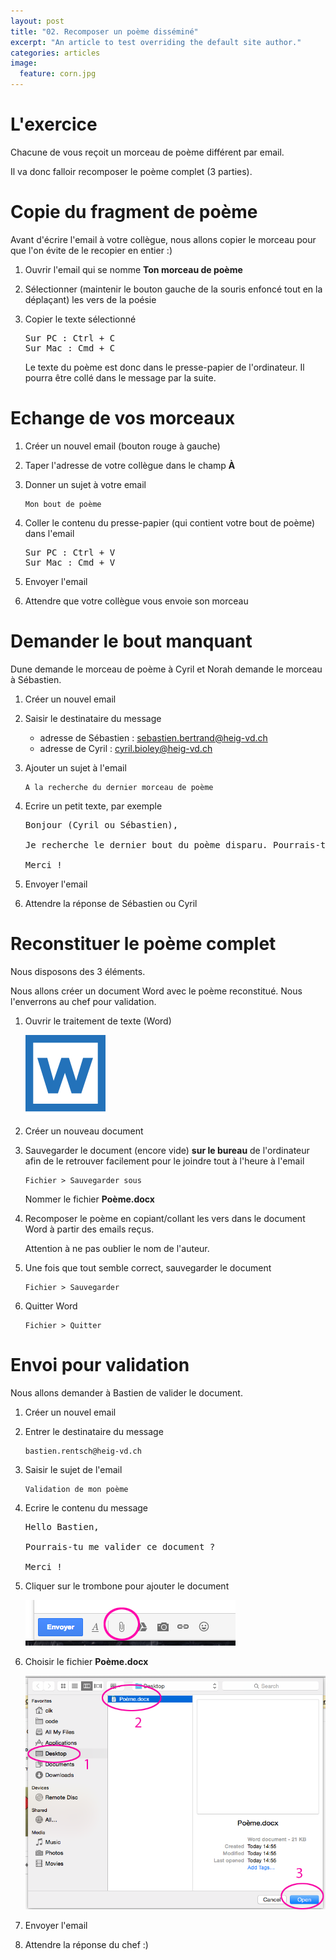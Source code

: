 ```yaml
---
layout: post
title: "02. Recomposer un poème disséminé"
excerpt: "An article to test overriding the default site author."
categories: articles
image:
  feature: corn.jpg  
---
```


# L'exercice

Chacune de vous reçoit un morceau de poème différent par email.

Il va donc falloir recomposer le poème complet (3 parties).

# Copie du fragment de poème

Avant d'écrire l'email à votre collègue, nous allons copier le morceau pour que l'on évite de le recopier en entier :)

1.  Ouvrir l'email qui se nomme **Ton morceau de poème**

2.  Sélectionner (maintenir le bouton gauche de la souris enfoncé tout en la déplaçant) les vers de la poésie

3.  Copier le texte sélectionné

    <pre>
    Sur PC : Ctrl + C
    Sur Mac : Cmd + C
    </pre>

    Le texte du poème est donc dans le presse-papier de l'ordinateur. Il pourra être collé dans le message par la suite.

# Echange de vos morceaux

1.  Créer un nouvel email (bouton rouge à gauche)

2.  Taper l'adresse de votre collègue dans le champ **À**

3.  Donner un sujet à votre email

    ```
    Mon bout de poème
    ```

4.  Coller le contenu du presse-papier (qui contient votre bout de poème) dans l'email

    <pre>
    Sur PC : Ctrl + V
    Sur Mac : Cmd + V
    </pre>

5.  Envoyer l'email

6.  Attendre que votre collègue vous envoie son morceau

# Demander le bout manquant

Dune demande le morceau de poème à Cyril et Norah demande le morceau à Sébastien.

1.  Créer un nouvel email

2.  Saisir le destinataire du message

    * adresse de Sébastien : sebastien.bertrand@heig-vd.ch
    * adresse de Cyril : cyril.bioley@heig-vd.ch

3.  Ajouter un sujet à l'email

    ```
    A la recherche du dernier morceau de poème
    ```

4.  Ecrire un petit texte, par exemple

    <pre>
    Bonjour (Cyril ou Sébastien),<br>
    Je recherche le dernier bout du poème disparu. Pourrais-tu me le renvoyer ?<br>
    Merci !
    </pre>

5.  Envoyer l'email

6.  Attendre la réponse de Sébastien ou Cyril


# Reconstituer le poème complet

Nous disposons des 3 éléments.

Nous allons créer un document Word avec le poème reconstitué. Nous l'enverrons au chef pour validation.

1.  Ouvrir le traitement de texte (Word)

    ![Word](/images/guide/word.png)

2.  Créer un nouveau document

3.  Sauvegarder le document (encore vide) **sur le bureau** de l'ordinateur afin de le retrouver facilement pour le joindre tout à l'heure à l'email

    ```
    Fichier > Sauvegarder sous
    ```

    Nommer le fichier **Poème.docx**

4.  Recomposer le poème en copiant/collant les vers dans le document Word à partir des emails reçus.

    Attention à ne pas oublier le nom de l'auteur.

5.  Une fois que tout semble correct, sauvegarder le document

    ```
    Fichier > Sauvegarder
    ```

6.  Quitter Word

    ```
    Fichier > Quitter
    ```

# Envoi pour validation

Nous allons demander à Bastien de valider le document.

1.  Créer un nouvel email

2.  Entrer le destinataire du message

    ```
    bastien.rentsch@heig-vd.ch
    ```

3.  Saisir le sujet de l'email


    ```
    Validation de mon poème
    ```

4.  Ecrire le contenu du message

    <pre>
    Hello Bastien,<br>
    Pourrais-tu me valider ce document ?<br>
    Merci !
    </pre>

5.  Cliquer sur le trombone pour ajouter le document

    ![attach](/images/guide/attach.png)

6.  Choisir le fichier **Poème.docx**

    ![attach document](/images/guide/attach-document.png)

7.  Envoyer l'email

8.  Attendre la réponse du chef :)
